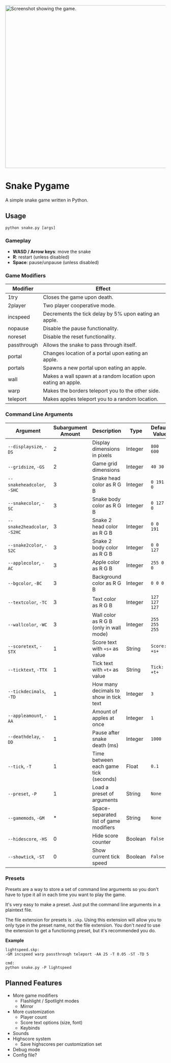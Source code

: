 <img width="512" alt="Screenshot showing the game." src="https://github.com/user-attachments/assets/d35c09bf-fa54-47f5-9e36-3511b58303df" />

# Snake Pygame
A simple snake game written in Python.

## Usage
```
python snake.py [args]
```

### Gameplay
- **WASD / Arrow keys**: move the snake
- **R**: restart (unless disabled) 
- **Space**: pause/unpause (unless disabled) 

### Game Modifiers
|Modifier|Effect|
|-|-|
|1try|Closes the game upon death.|
|2player|Two player cooperative mode.|
|incspeed|Decrements the tick delay by 5% upon eating an apple.|
|nopause|Disable the pause functionality.|
|noreset|Disable the reset functionality.|
|passthrough|Allows the snake to pass through itself.|
|portal|Changes location of a portal upon eating an apple.|
|portals|Spawns a new portal upon eating an apple.|
|wall|Makes a wall spawn at a random location upon eating an apple.|
|warp|Makes the borders teleport you to the other side.|
|teleport|Makes apples teleport you to a random location.|

### Command Line Arguments
| Argument | Subargument Amount | Description | Type | Default Value |
|----------|--------------------|-------------|------|---------------|
| `--displaysize`, `-DS` | 2 | Display dimensions in pixels | Integer | `800 600` |
| `--gridsize`, `-GS` | 2 | Game grid dimensions | Integer | `40 30` |
| `--snakeheadcolor`, `-SHC` | 3 | Snake head color as R G B | Integer | `0 191 0` |
| `--snakecolor`, `-SC` | 3 | Snake body color as R G B | Integer | `0 127 0` |
| `--snake2headcolor`, `-S2HC` | 3 | Snake 2 head color as R G B | Integer | `0 0 191` |
| `--snake2color`, `-S2C` | 3 | Snake 2 body color as R G B | Integer | `0 0 127` |
| `--applecolor`, `-AC` | 3 | Apple color as R G B | Integer | `255 0 0` |
| `--bgcolor`, `-BC` | 3 | Background color as R G B | Integer | `0 0 0` |
| `--textcolor`, `-TC` | 3 | Text color as R G B | Integer | `127 127 127` |
| `--wallcolor`, `-WC` | 3 | Wall color as R G B (only in wall mode) | Integer | `255 255 255` |
| `--scoretext`, `-STX` | 1 | Score text with `+s+` as value | String | `Score: +s+` |
| `--ticktext`, `-TTX` | 1 | Tick text with `+t+` as value | String | `Tick: +t+` |
| `--tickdecimals`, `-TD` | 1 | How many decimals to show in tick text | Integer | `3` |
| `--appleamount`, `-AA` | 1 | Amount of apples at once | Integer | `1` |
| `--deathdelay`, `-DD` | 1 | Pause after snake death (ms) | Integer | `1000` |
| `--tick`, `-T` | 1 | Time between each game tick (seconds) | Float | `0.1` |
| `--preset`, `-P` | 1 | Load a preset of arguments | String | `None` |
| `--gamemods`, `-GM` | * | Space-separated list of game modifiers | String | `None` |
| `--hidescore`, `-HS` | 0 | Hide score counter | Boolean | `False` |
| `--showtick`, `-ST` | 0 | Show current tick speed | Boolean | `False` |

### Presets
Presets are a way to store a set of command line arguments so you don't have to type it all in each time you want to play the game.

It's very easy to make a preset. Just put the command line arguments in a plaintext file.

The file extension for presets is `.skp`. Using this extension will allow you to only type in the preset name, not the file extension. You don't *need* to use the extension to get a functioning preset, but it's recommended you do.

**Example**
```
lightspeed.skp:
-GM incspeed warp passthrough teleport -AA 25 -T 0.05 -ST -TD 5

cmd:
python snake.py -P lightspeed
```

## Planned Features
- More game modifiers
  - Flashlight / Spotlight modes
  - Mirror
- More customization
  - Player count
  - Score text options (size, font)
  - Keybinds
- Sounds
- Highscore system
  - Save highscores per customization set
- Debug mode
- Config file?
